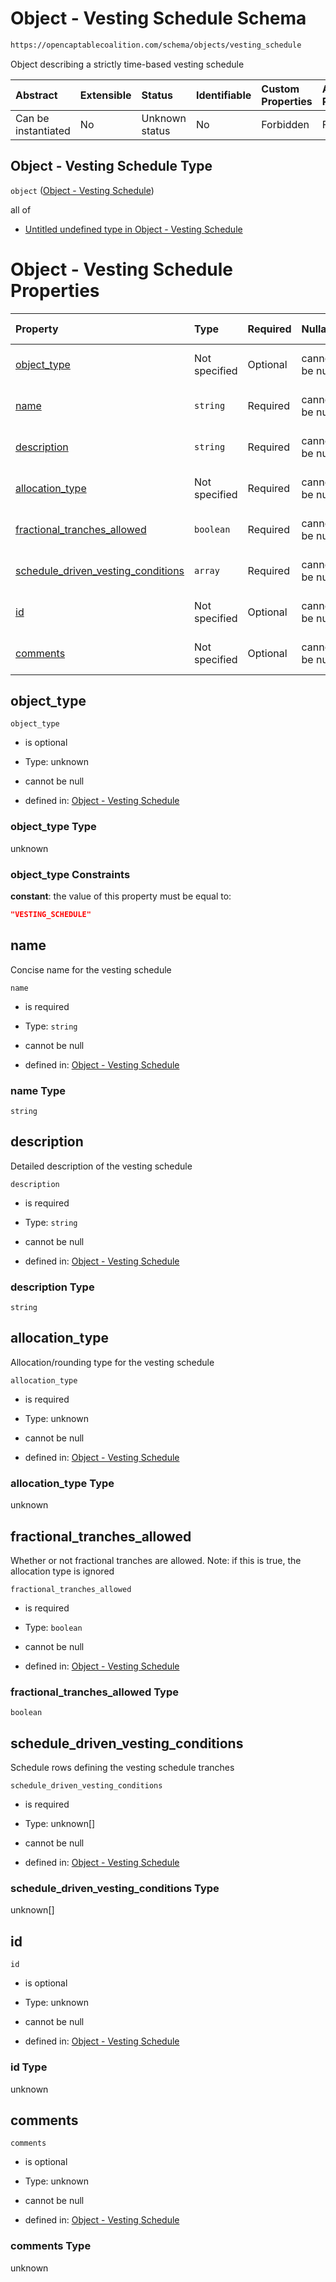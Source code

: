 # Object - Vesting Schedule Schema

```txt
https://opencaptablecoalition.com/schema/objects/vesting_schedule
```

Object describing a strictly time-based vesting schedule

| Abstract            | Extensible | Status         | Identifiable | Custom Properties | Additional Properties | Access Restrictions | Defined In                                                                                             |
| :------------------ | :--------- | :------------- | :----------- | :---------------- | :-------------------- | :------------------ | :----------------------------------------------------------------------------------------------------- |
| Can be instantiated | No         | Unknown status | No           | Forbidden         | Forbidden             | none                | [VestingSchedule.schema.json](../../schema/objects/VestingSchedule.schema.json "open original schema") |

## Object - Vesting Schedule Type

`object` ([Object - Vesting Schedule](vestingschedule.md))

all of

*   [Untitled undefined type in Object - Vesting Schedule](vestingschedule-allof-0.md "check type definition")

# Object - Vesting Schedule Properties

| Property                                                                  | Type          | Required | Nullable       | Defined by                                                                                                                                                                                                                               |
| :------------------------------------------------------------------------ | :------------ | :------- | :------------- | :--------------------------------------------------------------------------------------------------------------------------------------------------------------------------------------------------------------------------------------- |
| [object_type](#object_type)                                               | Not specified | Optional | cannot be null | [Object - Vesting Schedule](vestingschedule-properties-object_type.md "https://opencaptablecoalition.com/schema/objects/vesting_schedule#/properties/object_type")                                                                       |
| [name](#name)                                                             | `string`      | Required | cannot be null | [Object - Vesting Schedule](vestingschedule-properties-name.md "https://opencaptablecoalition.com/schema/objects/vesting_schedule#/properties/name")                                                                                     |
| [description](#description)                                               | `string`      | Required | cannot be null | [Object - Vesting Schedule](vestingschedule-properties-description.md "https://opencaptablecoalition.com/schema/objects/vesting_schedule#/properties/description")                                                                       |
| [allocation_type](#allocation_type)                                       | Not specified | Required | cannot be null | [Object - Vesting Schedule](vestingschedule-properties-allocation_type.md "https://opencaptablecoalition.com/schema/objects/vesting_schedule#/properties/allocation_type")                                                               |
| [fractional_tranches_allowed](#fractional_tranches_allowed)               | `boolean`     | Required | cannot be null | [Object - Vesting Schedule](vestingschedule-properties-fractional_tranches_allowed.md "https://opencaptablecoalition.com/schema/objects/vesting_schedule#/properties/fractional_tranches_allowed")                                       |
| [schedule_driven_vesting_conditions](#schedule_driven_vesting_conditions) | `array`       | Required | cannot be null | [Object - Vesting Schedule](vestingschedule-properties-vesting-schedule---schedule-driven-vesting-condition-array.md "https://opencaptablecoalition.com/schema/objects/vesting_schedule#/properties/schedule_driven_vesting_conditions") |
| [id](#id)                                                                 | Not specified | Optional | cannot be null | [Object - Vesting Schedule](vestingschedule-properties-id.md "https://opencaptablecoalition.com/schema/objects/vesting_schedule#/properties/id")                                                                                         |
| [comments](#comments)                                                     | Not specified | Optional | cannot be null | [Object - Vesting Schedule](vestingschedule-properties-comments.md "https://opencaptablecoalition.com/schema/objects/vesting_schedule#/properties/comments")                                                                             |

## object_type



`object_type`

*   is optional

*   Type: unknown

*   cannot be null

*   defined in: [Object - Vesting Schedule](vestingschedule-properties-object_type.md "https://opencaptablecoalition.com/schema/objects/vesting_schedule#/properties/object_type")

### object_type Type

unknown

### object_type Constraints

**constant**: the value of this property must be equal to:

```json
"VESTING_SCHEDULE"
```

## name

Concise name for the vesting schedule

`name`

*   is required

*   Type: `string`

*   cannot be null

*   defined in: [Object - Vesting Schedule](vestingschedule-properties-name.md "https://opencaptablecoalition.com/schema/objects/vesting_schedule#/properties/name")

### name Type

`string`

## description

Detailed description of the vesting schedule

`description`

*   is required

*   Type: `string`

*   cannot be null

*   defined in: [Object - Vesting Schedule](vestingschedule-properties-description.md "https://opencaptablecoalition.com/schema/objects/vesting_schedule#/properties/description")

### description Type

`string`

## allocation_type

Allocation/rounding type for the vesting schedule

`allocation_type`

*   is required

*   Type: unknown

*   cannot be null

*   defined in: [Object - Vesting Schedule](vestingschedule-properties-allocation_type.md "https://opencaptablecoalition.com/schema/objects/vesting_schedule#/properties/allocation_type")

### allocation_type Type

unknown

## fractional_tranches_allowed

Whether or not fractional tranches are allowed. Note: if this is true, the allocation type is ignored

`fractional_tranches_allowed`

*   is required

*   Type: `boolean`

*   cannot be null

*   defined in: [Object - Vesting Schedule](vestingschedule-properties-fractional_tranches_allowed.md "https://opencaptablecoalition.com/schema/objects/vesting_schedule#/properties/fractional_tranches_allowed")

### fractional_tranches_allowed Type

`boolean`

## schedule_driven_vesting_conditions

Schedule rows defining the vesting schedule tranches

`schedule_driven_vesting_conditions`

*   is required

*   Type: unknown\[]

*   cannot be null

*   defined in: [Object - Vesting Schedule](vestingschedule-properties-vesting-schedule---schedule-driven-vesting-condition-array.md "https://opencaptablecoalition.com/schema/objects/vesting_schedule#/properties/schedule_driven_vesting_conditions")

### schedule_driven_vesting_conditions Type

unknown\[]

## id



`id`

*   is optional

*   Type: unknown

*   cannot be null

*   defined in: [Object - Vesting Schedule](vestingschedule-properties-id.md "https://opencaptablecoalition.com/schema/objects/vesting_schedule#/properties/id")

### id Type

unknown

## comments



`comments`

*   is optional

*   Type: unknown

*   cannot be null

*   defined in: [Object - Vesting Schedule](vestingschedule-properties-comments.md "https://opencaptablecoalition.com/schema/objects/vesting_schedule#/properties/comments")

### comments Type

unknown
